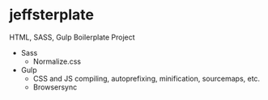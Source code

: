 # jeffsterplate

HTML, SASS, Gulp Boilerplate Project

* Sass
    * Normalize.css
* Gulp
    * CSS and JS compiling, autoprefixing, minification, sourcemaps, etc.
    * Browsersync